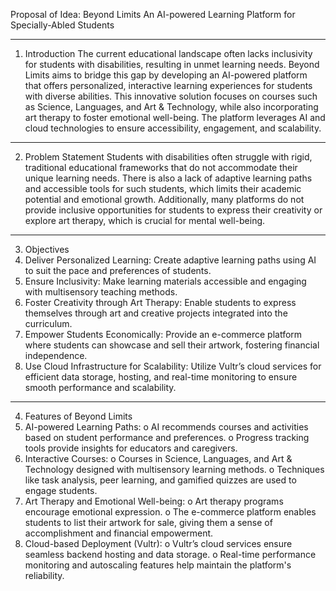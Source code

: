 Proposal of Idea: Beyond Limits
An AI-powered Learning Platform for Specially-Abled Students
________________________________________
1. Introduction
The current educational landscape often lacks inclusivity for students with disabilities, resulting in unmet learning needs. Beyond Limits aims to bridge this gap by developing an AI-powered platform that offers personalized, interactive learning experiences for students with diverse abilities. This innovative solution focuses on courses such as Science, Languages, and Art & Technology, while also incorporating art therapy to foster emotional well-being. The platform leverages AI and cloud technologies to ensure accessibility, engagement, and scalability.
________________________________________
2. Problem Statement
Students with disabilities often struggle with rigid, traditional educational frameworks that do not accommodate their unique learning needs. There is also a lack of adaptive learning paths and accessible tools for such students, which limits their academic potential and emotional growth. Additionally, many platforms do not provide inclusive opportunities for students to express their creativity or explore art therapy, which is crucial for mental well-being.
________________________________________
3. Objectives
1.	Deliver Personalized Learning: Create adaptive learning paths using AI to suit the pace and preferences of students.
2.	Ensure Inclusivity: Make learning materials accessible and engaging with multisensory teaching methods.
3.	Foster Creativity through Art Therapy: Enable students to express themselves through art and creative projects integrated into the curriculum.
4.	Empower Students Economically: Provide an e-commerce platform where students can showcase and sell their artwork, fostering financial independence.
5.	Use Cloud Infrastructure for Scalability: Utilize Vultr’s cloud services for efficient data storage, hosting, and real-time monitoring to ensure smooth performance and scalability.
________________________________________
4. Features of Beyond Limits
1.	AI-powered Learning Paths:
o	AI recommends courses and activities based on student performance and preferences.
o	Progress tracking tools provide insights for educators and caregivers.
2.	Interactive Courses:
o	Courses in Science, Languages, and Art & Technology designed with multisensory learning methods.
o	Techniques like task analysis, peer learning, and gamified quizzes are used to engage students.
3.	Art Therapy and Emotional Well-being:
o	Art therapy programs encourage emotional expression.
o	The e-commerce platform enables students to list their artwork for sale, giving them a sense of accomplishment and financial empowerment.
4.	Cloud-based Deployment (Vultr):
o	Vultr’s cloud services ensure seamless backend hosting and data storage.
o	Real-time performance monitoring and autoscaling features help maintain the platform's reliability.
